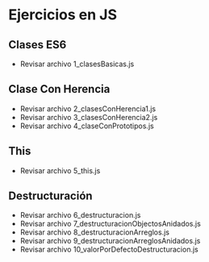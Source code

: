 # Ejercicios en JS

## Clases ES6

* Revisar archivo 1_clasesBasicas.js


## Clase Con Herencia

* Revisar archivo 2_clasesConHerencia1.js
* Revisar archivo 3_clasesConHerencia2.js
* Revisar archivo 4_claseConPrototipos.js

## This

* Revisar archivo 5_this.js

## Destructuración

* Revisar archivo 6_destructuracion.js
* Revisar archivo 7_destructuracionObjectosAnidados.js
* Revisar archivo 8_destructuracionArreglos.js
* Revisar archivo 9_destructuracionArreglosAnidados.js
* Revisar archivo 10_valorPorDefectoDestructuracion.js








